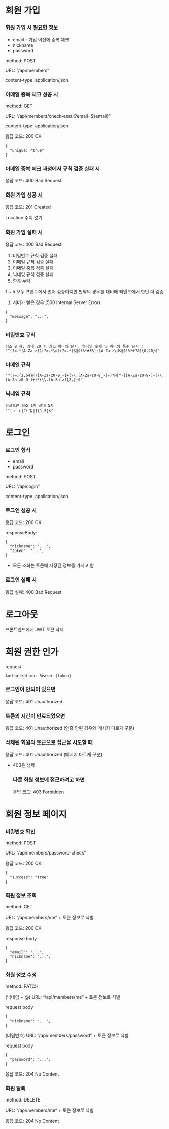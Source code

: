 # 회원 가입

### 회원 가입 시 필요한 정보

- email - 가입 이전에 중복 체크
- nickname
- password

method: POST

URL: “/api/members”

content-type: application/json

### 이메일 중복 체크 성공 시

method: GET

URL: “/api/members/check-email?email=${email}”

content-type: application/json

응답 코드: 200 OK

```
{
  "unique: "true"
}
```

### 이메일 중복 체크 과정에서 규칙 검증 실패 시

응답 코드: 400 Bad Request

### 회원 가입 성공 시

응답 코드: 201 Created

Location 주지 않기

### 회원 가입 실패 시

응답 코드: 400 Bad Request

1. 비밀번호 규칙 검증 실패
2. 이메일 규칙 검증 실패
3. 이메일 중복 검증 실패
4. 닉네임 규칙 검증 실패
5. 항목 누락

1 ~ 5 모두 프론트에서 먼저 검증하지만 만약의 경우를 대비해 백엔드에서 한번 더 검증

1. 서버가 뻗은 경우 (500 Internal Server Error)

```
{
  "message": "...",
}
```

### 비밀번호 규칙

```
최소 8 자, 최대 20 자 최소 하나의 문자, 하나의 숫자 및 하나의 특수 문자 :
"^(?=.*[A-Za-z])(?=.*\d)(?=.*[$@$!%*#?&])[A-Za-z\d$@$!%*#?&]{8,20}$"
```

### 이메일 규칙

```
"^(?=.{1,64}@)[A-Za-z0-9_-]+(\\.[A-Za-z0-9_-]+)*@[^-][A-Za-z0-9-]+(\\.[A-Za-z0-9-]+)*(\\.[A-Za-z]{2,})$"
```

### 닉네임 규칙

```
한글로만 최소 1자 최대 5자
"^[ㄱ-ㅎ|가-힣|]{1,5}$"
```

# 로그인

### 로그인 형식

- email
- password

method: POST

URL: “/api/login”

content-type: application/json

### 로그인 성공 시

응답 코드: 200 OK

responseBody:

```
{
  "nickname": "...",
  "token": "...",
}
```

- 모든 조회는 토큰에 저장된 정보를 가지고 함

### 로그인 실패 시

응답 실패: 400 Bad Request

# 로그아웃

프론트엔드에서 JWT 토큰 삭제

# 회원 권한 인가

request

```
Authorization: Bearer {token}
```

### 로그인이 안되어 있으면

응답 코드: 401 Unauthorized

### 토큰의 시간이 만료되었으면

응답 코드: 401 Unauthorized (인증 안된 경우와 메시지 다르게 구분)

### 삭제된 회원의 토큰으로 접근을 시도할 때

응답 코드: 401 Unauthorized (메시지 다르게 구분)

- 403은 생략

  ### 다른 회원 정보에 접근하려고 하면

  응답 코드: 403 Forbidden

# 회원 정보 페이지

### 비밀번호 확인

method: POST

URL: “/api/members/password-check”

응답 코드: 200 OK

```
{
  "success": "true"
}
```

### 회원 정보 조회

method: GET

URL: “/api/members/me” + 토큰 정보로 식별

응답 코드: 200 OK

response body

```
{
  "email": "...",
  "nickname": "...",
}
```

### 회원 정보 수정

method: PATCH

(닉네임 + @) URL: “/api/members/me” + 토큰 정보로 식별

request body

```
{
  "nickname": "...",
}
```

(비밀번호) URL: “/api/members/password” + 토큰 정보로 식별

request body

```
{
  "password": "...",
}
```

응답 코드: 204 No Content

### 회원 탈퇴

method: DELETE

URL: “/api/members/me” + 토큰 정보로 식별

응답 코드: 204 No Content
